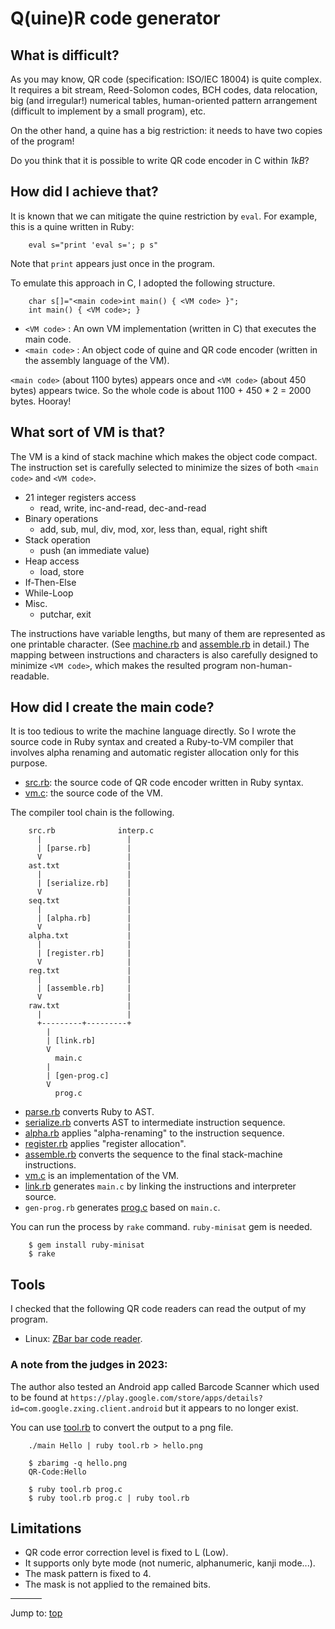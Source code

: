 # Q(uine)R code generator

## What is difficult?

As you may know, QR code (specification: ISO/IEC 18004) is quite complex.  It
requires a bit stream, Reed-Solomon codes, BCH codes, data relocation, big (and
irregular!) numerical tables, human-oriented pattern arrangement (difficult to
implement by a small program), etc.

On the other hand, a quine has a big restriction: it needs to have two copies of
the program!

Do you think that it is possible to write QR code encoder in C within *1kB*?


## How did I achieve that?

It is known that we can mitigate the quine restriction by `eval`.
For example, this is a quine written in Ruby:

``` <!---ruby-->
    eval s="print 'eval s='; p s"
```

Note that `print` appears just once in the program.

To emulate this approach in C, I adopted the following structure.

```
    char s[]="<main code>int main() { <VM code> }";
    int main() { <VM code>; }
```

* `<VM code>` : An own VM implementation (written in C) that executes the main
code.
* `<main code>` : An object code of quine and QR code encoder (written in the
assembly language of the VM).

`<main code>` (about 1100 bytes) appears once and `<VM code>` (about 450 bytes)
appears twice.  So the whole code is about 1100 + 450 * 2 = 2000 bytes.  Hooray!


## What sort of VM is that?

The VM is a kind of stack machine which makes the object code compact.  The
instruction set is carefully selected to minimize the sizes of both `<main
code>` and `<VM code>`.

* 21 integer registers access
  * read, write, inc-and-read, dec-and-read
* Binary operations
  * add, sub, mul, div, mod, xor, less than, equal, right shift
* Stack operation
  * push (an immediate value)
* Heap access
  * load, store
* If-Then-Else
* While-Loop
* Misc.
  * putchar, exit

The instructions have variable lengths, but many of them are represented as one
printable character.  (See [machine.rb](%%REPO_URL%%/2014/endoh1/machine.rb) and
[assemble.rb](%%REPO_URL%%/2014/endoh1/assemble.rb) in detail.) The mapping between instructions and
characters is also carefully designed to minimize `<VM code>`, which makes the
resulted program non-human-readable.


## How did I create the main code?

It is too tedious to write the machine language directly.  So I wrote the source
code in Ruby syntax and created a Ruby-to-VM compiler that involves alpha
renaming and automatic register allocation only for this purpose.

* [src.rb](%%REPO_URL%%/2014/endoh1/src.rb): the source code of QR code encoder written in Ruby syntax.
* [vm.c](%%REPO_URL%%/2014/endoh1/vm.c): the source code of the VM.

The compiler tool chain is the following.

```
    src.rb              interp.c
      |                   |
      | [parse.rb]        |
      V                   |
    ast.txt               |
      |                   |
      | [serialize.rb]    |
      V                   |
    seq.txt               |
      |                   |
      | [alpha.rb]        |
      V                   |
    alpha.txt             |
      |                   |
      | [register.rb]     |
      V                   |
    reg.txt               |
      |                   |
      | [assemble.rb]     |
      V                   |
    raw.txt               |
      |                   |
      +---------+---------+
		|
		| [link.rb]
		V
	      main.c
		|
		| [gen-prog.c]
		V
	      prog.c
```

* [parse.rb](%%REPO_URL%%/2014/endoh1/parse.rb) converts Ruby to AST.
* [serialize.rb](%%REPO_URL%%/2014/endoh1/serialize.rb) converts AST to intermediate instruction sequence.
* [alpha.rb](%%REPO_URL%%/2014/endoh1/alpha.rb) applies "alpha-renaming" to the instruction sequence.
* [register.rb](%%REPO_URL%%/2014/endoh1/register.rb) applies "register allocation".
* [assemble.rb](%%REPO_URL%%/2014/endoh1/assemble.rb) converts the sequence to the final stack-machine instructions.
* [vm.c](%%REPO_URL%%/2014/endoh1/vm.c) is an implementation of the VM.
* [link.rb](%%REPO_URL%%/2014/endoh1/link.rb) generates `main.c` by linking the instructions and interpreter source.
* `gen-prog.rb` generates [prog.c](%%REPO_URL%%/2014/endoh1/prog.c) based on `main.c`.

You can run the process by `rake` command.  `ruby-minisat` gem is needed.

``` <!---sh-->
    $ gem install ruby-minisat
    $ rake
```

## Tools

I checked that the following QR code readers can read the output of my program.

* Linux: [ZBar bar code reader][1].


### A note from the judges in 2023:

The author also tested an Android app called Barcode Scanner which used to be
found at
`https://play.google.com/store/apps/details?id=com.google.zxing.client.android`
but it appears to no longer exist.

[1]: http://zbar.sourceforge.net/

You can use [tool.rb](%%REPO_URL%%/2014/endoh1/tool.rb) to convert the output to a png file.

``` <!---sh-->
    ./main Hello | ruby tool.rb > hello.png

    $ zbarimg -q hello.png
    QR-Code:Hello

    $ ruby tool.rb prog.c
    $ ruby tool.rb prog.c | ruby tool.rb
```


## Limitations

* QR code error correction level is fixed to L (Low).
* It supports only byte mode (not numeric, alphanumeric, kanji mode...).
* The mask pattern is fixed to 4.
* The mask is not applied to the remained bits.


<hr style="width:10%;text-align:left;margin-left:0">

Jump to: [top](#)


<!--

    Copyright © 1984-2024 by Landon Curt Noll. All Rights Reserved.

    You are free to share and adapt this file under the terms of this license:

        Creative Commons Attribution-ShareAlike 4.0 International (CC BY-SA 4.0)

    For more information, see:

        https://creativecommons.org/licenses/by-sa/4.0/

-->
